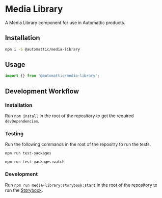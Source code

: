 # Media Library

A Media Library component for use in Automattic products.

## Installation

```bash
npm i -S @automattic/media-library
```

## Usage

```jsx
import {} from '@automattic/media-library';
```

## Development Workflow

### Installation

Run `npm install` in the root of the repository to get the required `devDependencies`.

### Testing

Run the following commands in the root of the repositry to run the tests.

```npm run test-packages```

```npm run test-packages:watch```

### Development

Run `npm run media-library:storybook:start` in the root of the repository to run the [Storybook](https://storybook.js.org/).

